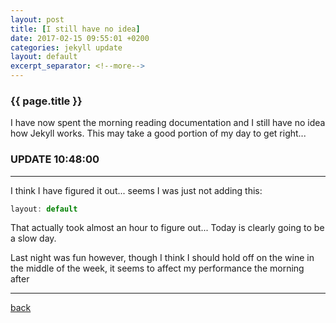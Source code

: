 ```yaml
---
layout: post
title: [I still have no idea]
date: 2017-02-15 09:55:01 +0200
categories: jekyll update
layout: default
excerpt_separator: <!--more-->
---
```


### {{ page.title }}

I have now spent the morning reading documentation and I still have no idea how Jekyll works.
This may take a good portion of my day to get right...

<!--more-->

### UPDATE 10:48:00

* * *

I think I have figured it out... seems I was just not adding this:

```js
layout: default
```
That actually took almost an hour to figure out... Today is clearly going to be a slow day.

Last night was fun however, though I think I should hold off on the wine in the middle of the week, it seems to affect my performance the morning after

* * *

[back](https://asciicat.github.io)
